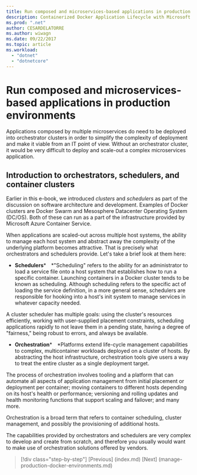 ```yaml
---
title: Run composed and microservices-based applications in production environments
description: Containerized Docker Application Lifecycle with Microsoft Platform and Tools
ms.prod: ".net"
author: CESARDELATORRE
ms.author: wiwagn
ms.date: 09/22/2017
ms.topic: article
ms.workload: 
  - "dotnet"
  - "dotnetcore"
---
```

# Run composed and microservices-based applications in production environments

Applications composed by multiple microservices do need to be deployed into orchestrator clusters in order to simplify the complexity of deployment and make it viable from an IT point of view. Without an orchestrator cluster, it would be very difficult to deploy and scale-out a complex microservices application.

## Introduction to orchestrators, schedulers, and container clusters

Earlier in this e-book, we introduced *clusters* and *schedulers* as part of the discussion on software architecture and development. Examples of Docker clusters are Docker Swarm and Mesosphere Datacenter Operating System (DC/OS). Both of these can run as a part of the infrastructure provided by Microsoft Azure Container Service.

When applications are scaled-out across multiple host systems, the ability to manage each host system and abstract away the complexity of the underlying platform becomes attractive. That is precisely what orchestrators and schedulers provide. Let's take a brief look at them here:

-   **Schedulers*** *"Scheduling" refers to the ability for an administrator to load a service file onto a host system that establishes how to run a specific container. Launching containers in a Docker cluster tends to be known as scheduling. Although scheduling refers to the specific act of loading the service definition, in a more general sense, schedulers are responsible for hooking into a host's init system to manage services in whatever capacity needed.

A cluster scheduler has multiple goals: using the cluster's resources efficiently, working with user-supplied placement constraints, scheduling applications rapidly to not leave them in a pending state, having a degree of "fairness," being robust to errors, and always be available.

-   **Orchestration*** *Platforms extend life-cycle management capabilities to complex, multicontainer workloads deployed on a cluster of hosts. By abstracting the host infrastructure, orchestration tools give users a way to treat the entire cluster as a single deployment target.

The process of orchestration involves tooling and a platform that can automate all aspects of application management from initial placement or deployment per container; moving containers to different hosts depending on its host's health or performance; versioning and rolling updates and health monitoring functions that support scaling and failover; and many more.

Orchestration is a broad term that refers to container scheduling, cluster management, and possibly the provisioning of additional hosts.

The capabilities provided by orchestrators and schedulers are very complex to develop and create from scratch, and therefore you usually would want to make use of orchestration solutions offered by vendors.


>[!div class="step-by-step"]
[Previous] (index.md)
[Next] (manage-production-docker-environments.md)

